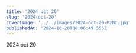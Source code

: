 ```yaml
---
title: '2024 oct 20'
slug: '2024-oct-20'
coverImage: '../../images/2024-oct-20-MzNT.jpg'
publishedAt: '2024-10-20T08:06:49.555Z'
---
```


2024 oct 20
